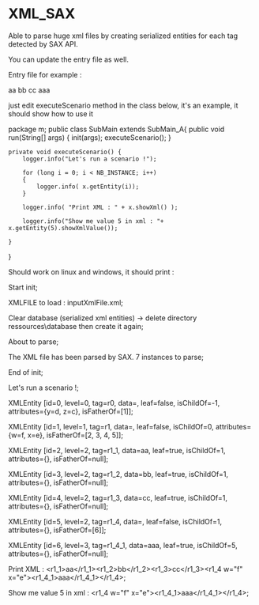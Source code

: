 # XML_SAX

Able to parse huge xml files by creating serialized entities for each tag detected by SAX API.

You can update the entry file as well.

Entry file for example :

<?xml version="1.0" encoding="UTF-8" ?>
<r0 id="a" ttt="b">
	<r1 z="c" y="d">
		<r1_1>aa</r1_1>
		<r1_2>bb</r1_2>
		<r1_3>cc</r1_3>
		<r1_4 x="e" w="f">
			<r1_4_1>aaa</r1_4_1>
		</r1_4>
	</r1>
	
</r0>


just edit executeScenario method in the class below, it's an example, it should show how to use it


package m;
public class SubMain extends SubMain_A{
	public void run(String[] args) {
		init(args);
		executeScenario();
	}

	private void executeScenario() {
		logger.info("Let's run a scenario !");
		
		for (long i = 0; i < NB_INSTANCE; i++) 
		{
			logger.info( x.getEntity(i));
		}
		
		logger.info( "Print XML : " + x.showXml() );
		
		logger.info("Show me value 5 in xml : "+ x.getEntity(5).showXmlValue());
		
	}
}



Should work on linux and windows, it should print :

Start init;

XMLFILE to load : inputXmlFile.xml;

Clear database (serialized xml entities) -> delete directory ressources\database then create it again;

About to parse;

The XML file has been parsed by SAX. 7 instances to parse;

End of init;

Let's run a scenario !;

XMLEntity [id=0, level=0, tag=r0, data=, leaf=false, isChildOf=-1, attributes={y=d, z=c}, isFatherOf=[1]];

XMLEntity [id=1, level=1, tag=r1, data=, leaf=false, isChildOf=0, attributes={w=f, x=e}, isFatherOf=[2, 3, 4, 5]];

XMLEntity [id=2, level=2, tag=r1_1, data=aa, leaf=true, isChildOf=1, attributes={}, isFatherOf=null];

XMLEntity [id=3, level=2, tag=r1_2, data=bb, leaf=true, isChildOf=1, attributes={}, isFatherOf=null];

XMLEntity [id=4, level=2, tag=r1_3, data=cc, leaf=true, isChildOf=1, attributes={}, isFatherOf=null];

XMLEntity [id=5, level=2, tag=r1_4, data=, leaf=false, isChildOf=1, attributes={}, isFatherOf=[6]];

XMLEntity [id=6, level=3, tag=r1_4_1, data=aaa, leaf=true, isChildOf=5, attributes={}, isFatherOf=null];

Print XML : <?xml version="1.0" encoding="UTF-8" ?><r0 ttt="b" id="a"><r1 y="d" z="c"><r1_1>aa</r1_1><r1_2>bb</r1_2><r1_3>cc</r1_3><r1_4 w="f" x="e"><r1_4_1>aaa</r1_4_1></r1_4></r1></r0>;

Show me value 5 in xml : <r1_4 w="f" x="e"><r1_4_1>aaa</r1_4_1></r1_4>;
